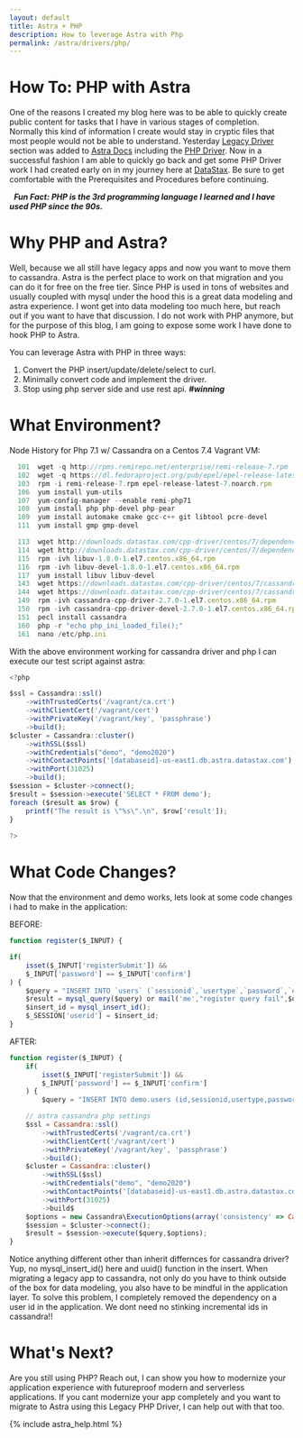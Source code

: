 ```yaml
---
layout: default
title: Astra + PHP
description: How to leverage Astra with Php
permalink: /astra/drivers/php/
---
```


# How To: PHP with Astra

One of the reasons I created my blog here was to be able to quickly create public content for tasks that I have in various stages of completion.  Normally this kind of information I create would stay in cryptic files that most people would not be able to understand.  Yesterday [Legacy Driver](https://docs.astra.datastax.com/docs/connecting-with-legacy-drivers) section was added to [Astra Docs](https://docs.astra.datastax.com/docs/) including the [PHP Driver](https://docs.astra.datastax.com/docs/php-legacy-drivers).  Now in a successful fashion I am able to quickly go back and get some PHP Driver work I had created early on in my journey here at [DataStax](https://datastax.com/).  Be sure to get comfortable with the Prerequisites and Procedures before continuing.

&nbsp; <b><i>Fun Fact: PHP is the 3rd programming language I learned and I have used PHP since the 90s.</i></b>  

# Why PHP and Astra?

Well, because we all still have legacy apps and now you want to move them to cassandra.  Astra is the perfect place to work on that migration and you can do it for free on the free tier. Since PHP is used in tons of websites and usually coupled with mysql under the hood this is a great data modeling and astra experience.  I wont get into data modeling too much here, but reach out if you want to have that discussion.  I do not work with PHP anymore, but for the purpose of this blog, I am going to expose some work I have done to hook PHP to Astra.

You can leverage Astra with PHP in three ways:

1.	Convert the PHP insert/update/delete/select to curl.
2.	Minimally convert code and implement the driver.
3.	Stop using php server side and use rest api. <b><i>#winning</i></b> 

# What Environment?

Node History for Php 7.1 w/ Cassandra on a Centos 7.4 Vagrant VM:

```js
  101  wget -q http://rpms.remirepo.net/enterprise/remi-release-7.rpm
  102  wget -q https://dl.fedoraproject.org/pub/epel/epel-release-latest-7.noarch.rpm
  103  rpm -i remi-release-7.rpm epel-release-latest-7.noarch.rpm
  106  yum install yum-utils
  107  yum-config-manager --enable remi-php71
  108  yum install php php-devel php-pear
  109  yum install automake cmake gcc-c++ git libtool pcre-devel 
  111  yum install gmp gmp-devel

  113  wget http://downloads.datastax.com/cpp-driver/centos/7/dependencies/libuv/v1.8.0/libuv-1.8.0-1.el7.centos.x86_64.rpm
  114  wget http://downloads.datastax.com/cpp-driver/centos/7/dependencies/libuv/v1.8.0/libuv-devel-1.8.0-1.el7.centos.x86_64.rpm
  115  rpm -ivh libuv-1.8.0-1.el7.centos.x86_64.rpm
  116  rpm -ivh libuv-devel-1.8.0-1.el7.centos.x86_64.rpm
  117  yum install libuv libuv-devel
  143  wget https://downloads.datastax.com/cpp-driver/centos/7/cassandra/v2.7.0/cassandra-cpp-driver-2.7.0-1.el7.centos.x86_64.rpm
  144  wget https://downloads.datastax.com/cpp-driver/centos/7/cassandra/v2.7.0/cassandra-cpp-driver-devel-2.7.0-1.el7.centos.x86_64.rpm
  149  rpm -ivh cassandra-cpp-driver-2.7.0-1.el7.centos.x86_64.rpm 
  150  rpm -ivh cassandra-cpp-driver-devel-2.7.0-1.el7.centos.x86_64.rpm 
  151  pecl install cassandra
  160  php -r "echo php_ini_loaded_file();"
  161  nano /etc/php.ini 
```

With the above environment working for cassandra driver and php I can execute our test script against astra:

```js
<?php 

$ssl = Cassandra::ssl()
	->withTrustedCerts('/vagrant/ca.crt')
	->withClientCert('/vagrant/cert')
	->withPrivateKey('/vagrant/key', 'passphrase')
	->build();
$cluster = Cassandra::cluster()
	->withSSL($ssl)
	->withCredentials("demo", "demo2020")
	->withContactPoints('[databaseid]-us-east1.db.astra.datastax.com')
	->withPort(31025)
	->build();
$session = $cluster->connect();
$result = $session->execute('SELECT * FROM demo');
foreach ($result as $row) {
    printf("The result is \"%s\".\n", $row['result']);
}
 
?>
```

# What Code Changes?

Now that the environment and demo works, lets look at some code changes i had to make in the application:

BEFORE:
```js
function register($_INPUT) {

if(
	isset($_INPUT['registerSubmit']) && 
	$_INPUT['password'] == $_INPUT['confirm']
) {
	$query = "INSERT INTO `users` (`sessionid`,`usertype`,`password`,`email`,`ip`) VALUES('".session_id()."', 'member', PASSWORD('".$_POST['password']."'), '".$_POST['email']."', '".$_SERVER['REMOTE_ADDR']."');";
	$result = mysql_query($query) or mail('me',"register query fail",$query);
	$insert_id = mysql_insert_id();
	$_SESSION['userid'] = $insert_id;	
}
```

AFTER:
```js
function register($_INPUT) {
	if(
	   	isset($_INPUT['registerSubmit']) &&
	    $_INPUT['password'] == $_INPUT['confirm']
	) {
	   	$query = "INSERT INTO demo.users (id,sessionid,usertype,password,email,ip) VALUES(uuid(), '".session_id()."', 'member', '".$_POST['password']."', '".$_POST['email']."', '".$_SERVER['REMOTE_ADDR']."');";

	// astra cassandra php settings
	$ssl = Cassandra::ssl()
		->withTrustedCerts('/vagrant/ca.crt')
		->withClientCert('/vagrant/cert')
		->withPrivateKey('/vagrant/key', 'passphrase')
	   	->build();
	$cluster = Cassandra::cluster()
		->withSSL($ssl)
		->withCredentials("demo", "demo2020")
		->withContactPoints('[databaseid]-us-east1.db.astra.datastax.com')
		->withPort(31025)
		->build$
	$options = new Cassandra\ExecutionOptions(array('consistency' => Cassandra::CONSISTENCY_ALL));
	$session = $cluster->connect();
	$result = $session->execute($query,$options);
}
```

Notice anything different other than inherit differnces for cassandra driver?  Yup, no mysql_insert_id() here and uuid() function in the insert.  When migrating a legacy app to cassandra, not only do you have to think outside of the box for data modeling, you also have to be mindful in the application layer.  To solve this problem, I completely removed the dependency on a user id in the application.  We dont need no stinking incremental ids in cassandra!!

# What's Next?

Are you still using PHP?  Reach out, I can show you how to modernize your application experience with futureproof modern and serverless applications.  If you cant modernize your app completely and you want to migrate to Astra using this Legacy PHP Driver,  I can help out with that too.  


{% include astra_help.html %}